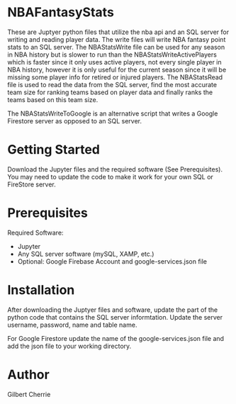 # NBAFantasyStats
These are Juptyer python files that utilize the nba api and an SQL server for writing and reading player data.
The write files will write NBA fantasy point stats to an SQL server.
The NBAStatsWrite file can be used for any season in NBA history but is slower to run than the NBAStatsWriteActivePlayers which is faster since it only uses active players, not every single player in NBA history, however it is only useful for the current season since it will be missing some player info for retired or injured players.
The NBAStatsRead file is used to read the data from the SQL server, find the most accurate team size for ranking teams based on player data and finally ranks the teams based on this team size.

The NBAStatsWriteToGoogle is an alternative script that writes a Google Firestore server as opposed to an SQL server.

# Getting Started

Download the Jupyter files and the required software (See Prerequisites). You may need to update the code to make it work for your own SQL or FireStore server.

# Prerequisites

Required Software:

  - Jupyter
  - Any SQL server software (mySQL, XAMP, etc.)
  - Optional: Google Firebase Account and google-services.json file
  
  # Installation
  
  After downloading the Juptyer files and software, update the part of the python code that contains the SQL server informtation. Update
  the server username, password, name and table name.
  
  For Google Firestore update the name of the google-services.json file and add the json file to your working directory.
  
  # Author
  
  Gilbert Cherrie
